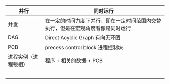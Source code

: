 | 并行                 | 同时运行                                                     |
| -------------------- | ------------------------------------------------------------ |
| 并发                 | 在一定的时间力度下并行，即在一定时间范围内交替执行，但是在宏观角度看像是同时运行 |
| DAG                  | Direct Acyclic Graph 有向无环图                              |
| PCB                  | precess control block 进程控制块                             |
| 进程实例（进程镜相） | 程序 + 相关的数据 + PCB                                      |
|                      |                                                              |
|                      |                                                              |
|                      |                                                              |
|                      |                                                              |
|                      |                                                              |

